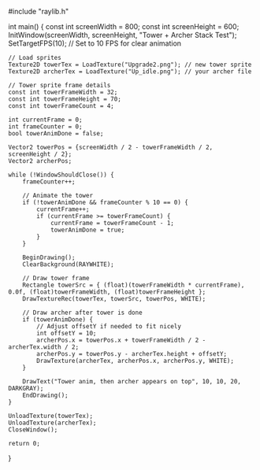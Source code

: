 #include "raylib.h"

int main() {
    const int screenWidth = 800;
    const int screenHeight = 600;
    InitWindow(screenWidth, screenHeight, "Tower + Archer Stack Test");
    SetTargetFPS(10);  // Set to 10 FPS for clear animation

    // Load sprites
    Texture2D towerTex = LoadTexture("Upgrade2.png"); // new tower sprite
    Texture2D archerTex = LoadTexture("Up_idle.png"); // your archer file

    // Tower sprite frame details
    const int towerFrameWidth = 32;
    const int towerFrameHeight = 70;
    const int towerFrameCount = 4;

    int currentFrame = 0;
    int frameCounter = 0;
    bool towerAnimDone = false;

    Vector2 towerPos = {screenWidth / 2 - towerFrameWidth / 2, screenHeight / 2};
    Vector2 archerPos;

    while (!WindowShouldClose()) {
        frameCounter++;

        // Animate the tower
        if (!towerAnimDone && frameCounter % 10 == 0) {
            currentFrame++;
            if (currentFrame >= towerFrameCount) {
                currentFrame = towerFrameCount - 1;
                towerAnimDone = true;
            }
        }

        BeginDrawing();
        ClearBackground(RAYWHITE);

        // Draw tower frame
        Rectangle towerSrc = { (float)(towerFrameWidth * currentFrame), 0.0f, (float)towerFrameWidth, (float)towerFrameHeight };
        DrawTextureRec(towerTex, towerSrc, towerPos, WHITE);

        // Draw archer after tower is done
        if (towerAnimDone) {
            // Adjust offsetY if needed to fit nicely
            int offsetY = 10;
            archerPos.x = towerPos.x + towerFrameWidth / 2 - archerTex.width / 2;
            archerPos.y = towerPos.y - archerTex.height + offsetY;
            DrawTexture(archerTex, archerPos.x, archerPos.y, WHITE);
        }

        DrawText("Tower anim, then archer appears on top", 10, 10, 20, DARKGRAY);
        EndDrawing();
    }

    UnloadTexture(towerTex);
    UnloadTexture(archerTex);
    CloseWindow();

    return 0;
}

